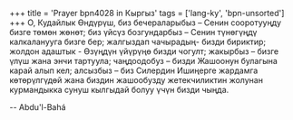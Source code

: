 +++
title = 'Prayer bpn4028 in Кыргыз'
tags = ['lang-ky', 'bpn-unsorted']
+++
О, Кудайлык Өндүрүш, биз бечераларыбыз – Сенин сооротууңду бизге төмөн жөнөт; биз үйсүз бозгундарбыз – Сенин түнөгүңдү калкаланууга бизге бер; жалгыздап чачырадың- бизди бириктир; жолдон адаштык - Өзүңдүн үйүрүңө бизди чогулт; жакырбыз – бизге үлүш жана энчи тартуула; чаңдоодобуз – бизди Жашоонун булагына карай алып кел; алсызбыз – биз Силердин Ишиңерге жардамга көтөрүлгүдөй жана биздин жашообузду жетекчиликтин жолунан курмандыкка сунуш кылгыдай болуу үчүн бизди чыңда.

-- Abdu'l-Bahá
